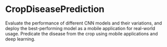 # CropDiseasePrediction
Evaluate the performance of different CNN  models and their variations, and deploy the  best-performing model as a mobile application  for real-world usage. Predicate the disease  from the crop using mobile applications and  deep learning. 
